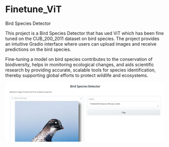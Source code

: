 # Finetune_ViT
Bird Species Detector

This project is a Bird Species Detector that has ued ViT which has been fine tuned on the CUB_200_2011 dataset on bird species. The project provides an intuitive Gradio interface where users can upload images and receive predictions on the bird species.

Fine-tuning a model on bird species contributes to the conservation of biodiversity, helps in monitoring ecological changes, and aids scientific research by providing accurate, scalable tools for species identification, thereby supporting global efforts to protect wildlife and ecosystems.

![Bird Species Detector Interface](4.JPG)



 
